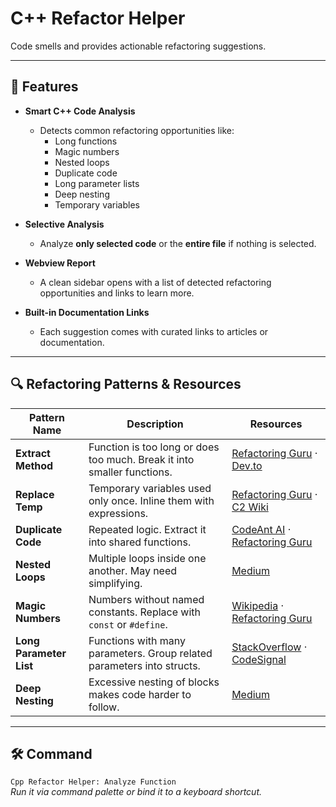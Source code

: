 # C++ Refactor Helper
Code smells and provides actionable refactoring suggestions.

---

## 🚀 Features

- **Smart C++ Code Analysis**
  - Detects common refactoring opportunities like:
    - Long functions
    - Magic numbers
    - Nested loops
    - Duplicate code
    - Long parameter lists
    - Deep nesting
    - Temporary variables

- **Selective Analysis**
  - Analyze **only selected code** or the **entire file** if nothing is selected.

- **Webview Report**
  - A clean sidebar opens with a list of detected refactoring opportunities and links to learn more.

- **Built-in Documentation Links**
  - Each suggestion comes with curated links to articles or documentation.

---

## 🔍 Refactoring Patterns & Resources

| Pattern Name           | Description                                                                 | Resources |
|------------------------|-----------------------------------------------------------------------------|-----------|
| **Extract Method**     | Function is too long or does too much. Break it into smaller functions.     | [Refactoring Guru](https://refactoring.guru/extract-method) · [Dev.to](https://dev.to/tkarropoulos/extract-method-refactoring-gn5) |
| **Replace Temp**       | Temporary variables used only once. Inline them with expressions.           | [Refactoring Guru](https://refactoring.guru/replace-temp-with-query) · [C2 Wiki](https://wiki.c2.com/?ReplaceTempWithQuery) |
| **Duplicate Code**     | Repeated logic. Extract it into shared functions.                           | [CodeAnt AI](https://www.codeant.ai/blogs/refactor-duplicate-code-examples) · [Refactoring Guru](https://refactoring.guru/smells/duplicate-code) |
| **Nested Loops**       | Multiple loops inside one another. May need simplifying.                    | [Medium](https://juliuskoronci.medium.com/the-evil-nested-for-loop-9fbc2f999ec1) |
| **Magic Numbers**      | Numbers without named constants. Replace with `const` or `#define`.         | [Wikipedia](https://en.wikipedia.org/wiki/Magic_number_(programming)) · [Refactoring Guru](https://refactoring.guru/replace-magic-number-with-symbolic-constant) |
| **Long Parameter List**| Functions with many parameters. Group related parameters into structs.      | [StackOverflow](https://stackoverflow.com/questions/439574/whats-the-best-way-to-refactor-a-method-that-has-too-many-6-parameters) · [CodeSignal](https://codesignal.com/learn/courses/refactoring-by-leveraging-your-tests-with-csharp-xunit/lessons/long-parameter-list-introduce-parameter-object) |
| **Deep Nesting**       | Excessive nesting of blocks makes code harder to follow.                    | [Medium](https://shuhanmirza.medium.com/two-simple-methods-to-refactor-deeply-nested-code-78eb302bb0b4#:~:text=Deeply%20nested%20code%20can%20often,them%20into%20their%20own%20functions.) |

---

## 🛠 Command
`Cpp Refactor Helper: Analyze Function`  
_Run it via command palette or bind it to a keyboard shortcut._

